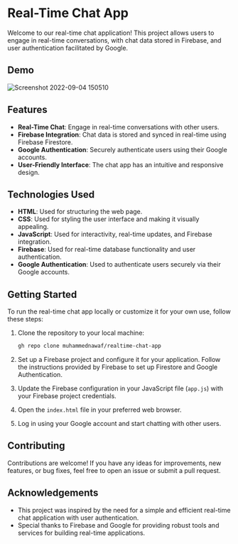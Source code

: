 

# Real-Time Chat App

Welcome to our real-time chat application! This project allows users to engage in real-time conversations, with chat data stored in Firebase, and user authentication facilitated by Google.

## Demo

 ![Screenshot 2022-09-04 150510](https://user-images.githubusercontent.com/111062573/188307281-73ed0ab4-4be4-4a5a-bbaf-9608c2612b06.png)

## Features

- **Real-Time Chat**: Engage in real-time conversations with other users.
- **Firebase Integration**: Chat data is stored and synced in real-time using Firebase Firestore.
- **Google Authentication**: Securely authenticate users using their Google accounts.
- **User-Friendly Interface**: The chat app has an intuitive and responsive design.

## Technologies Used

- **HTML**: Used for structuring the web page.
- **CSS**: Used for styling the user interface and making it visually appealing.
- **JavaScript**: Used for interactivity, real-time updates, and Firebase integration.
- **Firebase**: Used for real-time database functionality and user authentication.
- **Google Authentication**: Used to authenticate users securely via their Google accounts.

## Getting Started

To run the real-time chat app locally or customize it for your own use, follow these steps:

1. Clone the repository to your local machine:

    ```bash
    gh repo clone muhammednawaf/realtime-chat-app
    ```

2. Set up a Firebase project and configure it for your application. Follow the instructions provided by Firebase to set up Firestore and Google Authentication.

3. Update the Firebase configuration in your JavaScript file (`app.js`) with your Firebase project credentials.

4. Open the `index.html` file in your preferred web browser.

5. Log in using your Google account and start chatting with other users.

## Contributing

Contributions are welcome! If you have any ideas for improvements, new features, or bug fixes, feel free to open an issue or submit a pull request.

## Acknowledgements

- This project was inspired by the need for a simple and efficient real-time chat application with user authentication.
- Special thanks to Firebase and Google for providing robust tools and services for building real-time applications.
